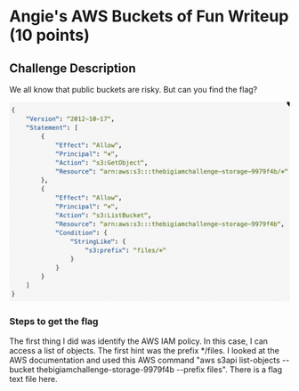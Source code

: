 <h1>Angie's AWS Buckets of Fun Writeup (10 points)</h1>

<h2>Challenge Description</h2>
<p>We all know that public buckets are risky. But can you find the flag?</p>

<img  width="700" alt="bucket-policy" src="https://github.com/angietechcafe/CTFWriteUps/blob/main/The%20Big%20IAM%20Challenge/AWS%20Bucket%20Policy.png?raw=true">

<h3>Steps to get the flag</h3>
<p>The first thing I did was identify the AWS IAM policy. In this case, I can access a list of objects. The first hint was the prefix */files. I looked at the AWS documentation and used this AWS command "aws s3api list-objects --bucket thebigiamchallenge-storage-9979f4b --prefix files". There is a flag text file here. <!--Afterwards, I download an object from S3 using the following command, "aws s3api-->  </p>
